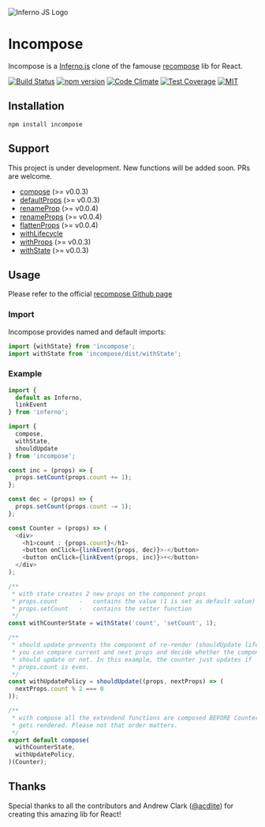 ![Inferno JS Logo](https://cdn-images-1.medium.com/max/1600/1*NZoKqwcj_x9W1Zh-eWWeCw.png "Inferno JS")

# Incompose
Incompose is a [Inferno.js](https://infernojs.org/) clone of the famouse [recompose](https://github.com/acdlite/recompose) lib for React.

[![Build Status](https://semaphoreci.com/api/v1/open-source/incompose/branches/master/shields_badge.svg)](https://semaphoreci.com/open-source/incompose) [![npm version](https://badge.fury.io/js/incompose.svg)](https://badge.fury.io/js/incompose) [![Code Climate](https://codeclimate.com/github/zanettin/incompose/badges/gpa.svg)](https://codeclimate.com/github/zanettin/incompose) [![Test Coverage](https://codeclimate.com/github/zanettin/incompose/badges/coverage.svg)](https://codeclimate.com/github/zanettin/incompose/coverage) [![MIT](https://img.shields.io/npm/l/express.svg)]()

## Installation
```
npm install incompose
```

## Support
This project is under development. New functions will be added soon. PRs are welcome.

* [compose](https://github.com/acdlite/recompose/blob/master/docs/API.md#compose) (>= v0.0.3)
* [defaultProps](https://github.com/acdlite/recompose/blob/master/docs/API.md#defaultprops) (>= v0.0.3)
* [renameProp](https://github.com/acdlite/recompose/blob/master/docs/API.md#renameprop) (>= v0.0.4)
* [renameProps](https://github.com/acdlite/recompose/blob/master/docs/API.md#renameprops) (>= v0.0.4)
* [flattenProps](https://github.com/acdlite/recompose/blob/master/docs/API.md#flattenprops) (>= v0.0.4)
* [withLifecycle](https://github.com/acdlite/recompose/blob/master/docs/API.md#lifecycle (>= v0.0.3))
* [withProps](https://github.com/acdlite/recompose/blob/master/docs/API.md#withprops) (>= v0.0.3)
* [withState](https://github.com/acdlite/recompose/blob/master/docs/API.md#withstate) (>= v0.0.3)

## Usage
Please refer to the official [recompose Github page](https://github.com/acdlite/recompose/blob/master/docs/API.md)

### Import
Incompose provides named and default imports:
```javascript
import {withState} from 'incompose';
import withState from 'incompose/dist/withState';
```

### Example
```javascript
import {
  default as Inferno,
  linkEvent
} from 'inferno';

import {
  compose,
  withState,
  shouldUpdate
} from 'incompose';

const inc = (props) => {
  props.setCount(props.count += 1);
};

const dec = (props) => {
  props.setCount(props.count -= 1);
};

const Counter = (props) => (
  <div>
    <h1>count : {props.count}</h1>
    <button onClick={linkEvent(props, dec)}>-</button>
    <button onClick={linkEvent(props, inc)}>+</button>
  </div>
);

/**
 * with state creates 2 new props on the component props
 * props.count		-	contains the value (1 is set as default value)
 * props.setCount	-	contains the setter function
 */
const withCounterState = withState('count', 'setCount', 1);

/**
 * should update prevents the component of re-render (shouldUpdate lifecycle hook)
 * you can compare current and next props and decide whether the component
 * should update or not. In this example, the counter just updates if
 * props.count is even.
 */
const withUpdatePolicy = shouldUpdate((props, nextProps) => (
  nextProps.count % 2 === 0
));

/**
 * with compose all the extendend functions are composed BEFORE Counter
 * gets rendered. Please not that order matters.
 */
export default compose(
  withCounterState,
  withUpdatePolicy,
)(Counter);
```

## Thanks
Special thanks to all the contributors and Andrew Clark ([@acdlite](https://twitter.com/acdlite)) for creating this amazing lib for React!
